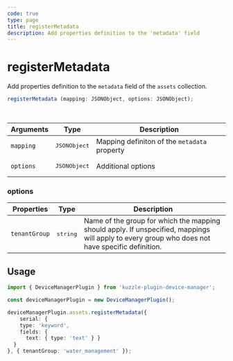 ```yaml
---
code: true
type: page
title: registerMetadata
description: Add properties definition to the 'metadata' field
---
```


# registerMetadata

Add properties definition to the `metadata` field of the `assets` collection.


```ts
registerMetadata (mapping: JSONObject, options: JSONObject);
```

<br/>

| Arguments | Type                  | Description                                 |
|-----------|-----------------------|---------------------------------------------|
| `mapping` | <pre>JSONObject</pre> | Mapping definiton of the `metadata` property |
| `options` | <pre>JSONObject</pre> | Additional options |

### options

| Properties | Type                  | Description                                 |
|-----------|-----------------------|---------------------------------------------|
| `tenantGroup` | <pre>string</pre> | Name of the group for which the mapping should apply. If unspecified, mappings will apply to every group who does not have specific definition. |

## Usage

```ts
import { DeviceManagerPlugin } from 'kuzzle-plugin-device-manager';

const deviceManagerPlugin = new DeviceManagerPlugin();

deviceManagerPlugin.assets.registerMetadata({
    serial: {
    type: 'keyword',
    fields: {
      text: { type: 'text' } }
  }
}, { tenantGroup: 'water_management' });
```